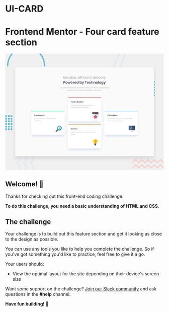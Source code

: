 # UI-CARD
# Frontend Mentor - Four card feature section

![Design preview for the Four card feature section coding challenge](https://github.com/merrygold/UI-CARD/blob/master/four-card-feature-section-master/design/desktop-preview.jpg?raw=true)

## Welcome! 👋

Thanks for checking out this front-end coding challenge.


**To do this challenge, you need a basic understanding of HTML and CSS.**

## The challenge

Your challenge is to build out this feature section and get it looking as close to the design as possible.

You can use any tools you like to help you complete the challenge. So if you've got something you'd like to practice, feel free to give it a go.

Your users should:

- View the optimal layout for the site depending on their device's screen size

Want some support on the challenge? [Join our Slack community](https://www.frontendmentor.io/slack) and ask questions in the **#help** channel.

**Have fun building!** 🚀
